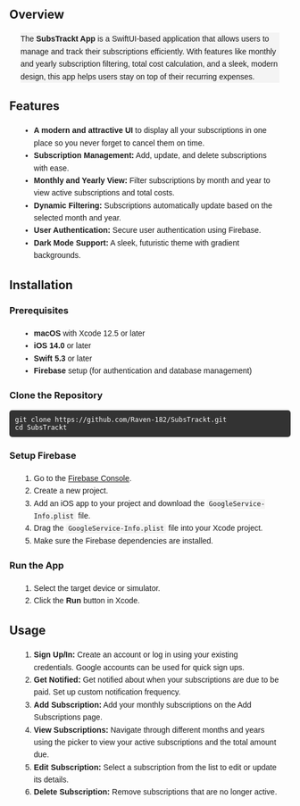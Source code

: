 <h2>Overview</h2>
<p style="font-family: Arial, sans-serif; line-height: 1.6; margin: 20px; background-color: #f4f4f4;">
    The <strong>SubsTrackt App</strong> is a SwiftUI-based application that allows users to manage and track their subscriptions efficiently. With features like monthly and yearly subscription filtering, total cost calculation, and a sleek, modern design, this app helps users stay on top of their recurring expenses.
</p>

<h2>Features</h2>
<ul style="font-family: Arial, sans-serif; line-height: 1.6; margin: 20px;">
    <li><strong>A modern and attractive UI</strong> to display all your subscriptions in one place so you never forget to cancel them on time.</li>
    <li><strong>Subscription Management:</strong> Add, update, and delete subscriptions with ease.</li>
    <li><strong>Monthly and Yearly View:</strong> Filter subscriptions by month and year to view active subscriptions and total costs.</li>
    <li><strong>Dynamic Filtering:</strong> Subscriptions automatically update based on the selected month and year.</li>
    <li><strong>User Authentication:</strong> Secure user authentication using Firebase.</li>
    <li><strong>Dark Mode Support:</strong> A sleek, futuristic theme with gradient backgrounds.</li>
</ul>

<h2>Installation</h2>

<h3>Prerequisites</h3>
<ul style="font-family: Arial, sans-serif; line-height: 1.6; margin: 20px;">
    <li><strong>macOS</strong> with Xcode 12.5 or later</li>
    <li><strong>iOS 14.0</strong> or later</li>
    <li><strong>Swift 5.3</strong> or later</li>
    <li><strong>Firebase</strong> setup (for authentication and database management)</li>
</ul>

<h3>Clone the Repository</h3>
<pre style="background-color: #333; color: #fff; padding: 10px; border-radius: 5px;">
<code>git clone https://github.com/Raven-182/SubsTrackt.git
cd SubsTrackt
</code></pre>

<h3>Setup Firebase</h3>
<ol style="font-family: Arial, sans-serif; line-height: 1.6; margin: 20px;">
    <li>Go to the <a href="https://console.firebase.google.com/" target="_blank">Firebase Console</a>.</li>
    <li>Create a new project.</li>
    <li>Add an iOS app to your project and download the <code style="background-color: #f4f4f4; padding: 2px 4px; border-radius: 4px;">GoogleService-Info.plist</code> file.</li>
    <li>Drag the <code style="background-color: #f4f4f4; padding: 2px 4px; border-radius: 4px;">GoogleService-Info.plist</code> file into your Xcode project.</li>
    <li>Make sure the Firebase dependencies are installed.</li>
</ol>

<h3>Run the App</h3>
<ol style="font-family: Arial, sans-serif; line-height: 1.6; margin: 20px;">
    <li>Select the target device or simulator.</li>
    <li>Click the <strong>Run</strong> button in Xcode.</li>
</ol>

<h2>Usage</h2>
<ol style="font-family: Arial, sans-serif; line-height: 1.6; margin: 20px;">
    <li><strong>Sign Up/In:</strong> Create an account or log in using your existing credentials. Google accounts can be used for quick sign ups.</li>
    <li><strong>Get Notified:</strong> Get notified about when your subscriptions are due to be paid. Set up custom notification frequency.</li>
    <li><strong>Add Subscription:</strong> Add your monthly subscriptions on the Add Subscriptions page.</li>
    <li><strong>View Subscriptions:</strong> Navigate through different months and years using the picker to view your active subscriptions and the total amount due.</li>
    <li><strong>Edit Subscription:</strong> Select a subscription from the list to edit or update its details.</li>
    <li><strong>Delete Subscription:</strong> Remove subscriptions that are no longer active.</li>
</ol>
